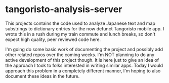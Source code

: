 # tangoristo-analysis-server

This projects contains the code used to analyze Japanese text and map substrings to dictionary entries for the now defunct Tangoristo mobile app. I wrote this in a rush during my train commute and lunch breaks, so don't expect high quality, peer reviewed code here.

I'm going do some basic work of documenting the project and possibly add other related repos over the coming weeks. I'm NOT planning to do any active development of this project though. It is here just to give an idea of the approach I took to folks interested in writing similar apps. Today I would approach this problem in a completely different manner, I'm hoping to also document these ideas in the future.
